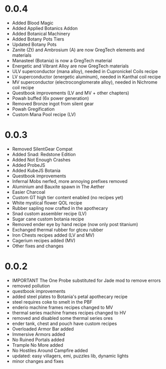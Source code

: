 # 0.0.4
- Added Blood Magic
- Added Applied Botanics Addon
- Added Botanical Machinery
- Added Botany Pots Tiers
- Updated Botany Pots
- Zanite (Zt) and Ambrosium (A) are now GregTech elements and materials
- Manasteel (Botania) is now a GregTech material
- Energetic and Vibrant Alloy are now GregTech materials
- ULV superconductor (mana alloy), needed in Cupronickel Coils recipe
- LV superconductor (energetic aluminum), needed in Kanthal coil recipe
- MV superconductor (electroconglomerate alloy), needed in Nichrome coil recipe
- Questbook improvements (LV and MV + other chapters)
- Powah buffed (6x power generation)
- Removed Bronze ingot from silent gear
- Powah Gregification
- Custom Mana Pool recipe (LV)

# 0.0.3
- Removed SilentGear Compat
- Added Snad: Redstone Edition
- Added Not Enough Crashes
- Added ProbeJS
- Added KubeJS Botania
- Questbook improvements
- Infernal Mobs nerfed, more annoying prefixes removed
- Aluminium and Bauxite spawn in The Aether
- Easier Charcoal
- Custom GT high tier content enabled (no recipes yet)
- White mystical flower QOL recipe
- Rubber sapling now crafted in the apothecary
- Snad custom assembler recipe (LV)
- Sugar cane custom botania recipe
- Removed ender eye by hand recipe (now only post titanium)
- Exchanged thermal rubber for gtceu rubber
- Iron Chests recipes added (LV and MV)
- Cagerium recipes added (MV)
- Other fixes and changes

# 0.0.2
- IMPORTANT The One Probe substituted for Jade mod to remove errors
- removed pollution
- questbook improvements
- added steel plates to Botania's petal apothecary recipe
- steel requires coke to smelt in the PBF
- enderio machine frames recipes changed to MV
- thermal series machine frames recipes changed to HV
- removed and disabled some thermal series ores 
- ender tank, chest and pouch have custom recipes
- Overloaded Armor Bar added
- Immersive Armors added
- No Ruined Portals added
- Trample No More added
- No Hostiles Around Campfire added
- updated: easy villagers, emi, puzzles lib, dynamic lights
- minor changes and fixes